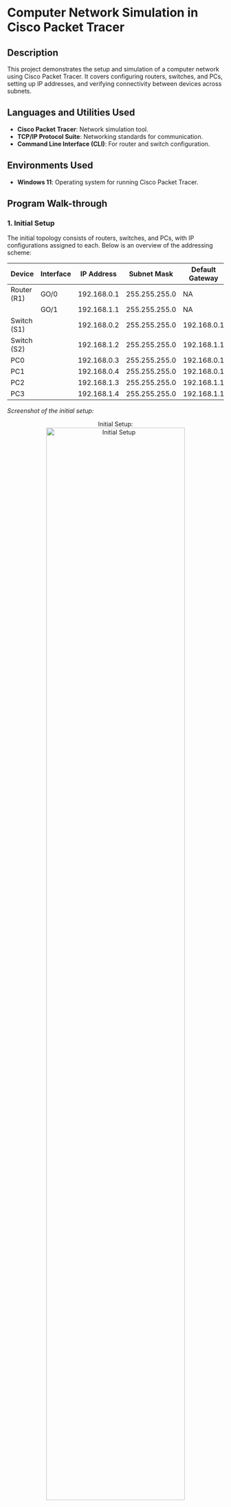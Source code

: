 # **Computer Network Simulation in Cisco Packet Tracer**

## **Description**
This project demonstrates the setup and simulation of a computer network using Cisco Packet Tracer. It covers configuring routers, switches, and PCs, setting up IP addresses, and verifying connectivity between devices across subnets.

## **Languages and Utilities Used**
- **Cisco Packet Tracer**: Network simulation tool.
- **TCP/IP Protocol Suite**: Networking standards for communication.
- **Command Line Interface (CLI)**: For router and switch configuration.

## **Environments Used**
- **Windows 11**: Operating system for running Cisco Packet Tracer.

## **Program Walk-through**

### **1. Initial Setup**
The initial topology consists of routers, switches, and PCs, with IP configurations assigned to each. Below is an overview of the addressing scheme:

| Device     | Interface | IP Address   | Subnet Mask     | Default Gateway |
|------------|-----------|--------------|-----------------|-----------------|
| Router (R1)| GO/0      | 192.168.0.1  | 255.255.255.0   | NA              |
|            | GO/1      | 192.168.1.1  | 255.255.255.0   | NA              |
| Switch (S1)|           | 192.168.0.2  | 255.255.255.0   | 192.168.0.1     |
| Switch (S2)|           | 192.168.1.2  | 255.255.255.0   | 192.168.1.1     |
| PC0        |           | 192.168.0.3  | 255.255.255.0   | 192.168.0.1     |
| PC1        |           | 192.168.0.4  | 255.255.255.0   | 192.168.0.1     |
| PC2        |           | 192.168.1.3  | 255.255.255.0   | 192.168.1.1     |
| PC3        |           | 192.168.1.4  | 255.255.255.0   | 192.168.1.1     |

*Screenshot of the initial setup:*  
<p align="center">
Initial Setup:  <br/>
<img src="https://imgur.com/TMCs9i3.png" height="80%" width="80%" alt="Initial Setup"/>
</p>

Connecting Devices
After setting up the topology, the devices were interconnected using copper straight-through cables to establish connections between PCs, switches, and routers. This ensures proper communication paths within the network.
Screenshot of the connected setup:
<p align="center">
<img src="https://imgur.com/xbeZNwa.png" height="80%" width="80%" alt="Connecting Devices"/>
</p>
---

### **2. Configuring the Router and Switch CLI**
The configuration commands for the router and switches include setting up IP addresses, enabling interfaces, and defining routing. Below are example commands for Router R1:

```plaintext
enable
configure terminal
interface g0/0
ip address 192.168.0.1 255.255.255.0
no shutdown
exit
interface g0/1
ip address 192.168.1.1 255.255.255.0
no shutdown
```


<h2>Screenshot of router CLI configuration:</h2>
<p align="center">
Router Configuration on interface G0/0:  <br/>
<img src="https://imgur.com/Qd7AqmC.png" height="80%" width="80%" alt="Router Configuration"/>
<img src="https://imgur.com/Oo5CVyY.png" height="80%" width="80%" alt="Router Configuration"/>
</p>

Similarly, the switches are configured to assign management IPs and enable VLANs if needed.

<h2>Screenshot of switch CLI configuration:</h2>
<p align="center">
Switch Configuration:  <br/>

S1:
<img src="https://imgur.com/FJgE43b.png" height="80%" width="80%" alt="Switch Configuration"/>

<br/>
<br/>
S2:
<img src="https://imgur.com/lQnIMGu.png" height="80%" width="80%" alt="Switch Configuration"/>

</p>

---

### **3. Configuring PCs**
Each PC's IP settings were manually configured using the built-in IP configuration tool.

*Screenshot of IP configuration for PC0:*  
![PC IP Configuration](./path/to/pc0_ip_configuration_image.png)

---

### **4. Running the Simulation**
Using Packet Tracer's simulation mode, ICMP packets (ping requests) were sent between PCs across subnets. The packet flow was monitored to ensure proper routing and connectivity.

*Screenshot of simulation process:*  
![Simulation Process](./path/to/simulation_screenshot.png)

---

### **5. Troubleshooting**
During the simulation, troubleshooting steps involved:
- Verifying IP configuration on all devices.
- Checking routing table entries.
- Ensuring correct subnet masks and default gateway settings.

---

### **6. Simulation Complete**
All devices were able to communicate across the network, demonstrating a successful configuration.

---

Feel free to attach the images you've prepared into the placeholders (e.g., `./path/to/initial_setup_image.png`) in your GitHub repo. Let me know if you'd like me to help format any specific part further!
